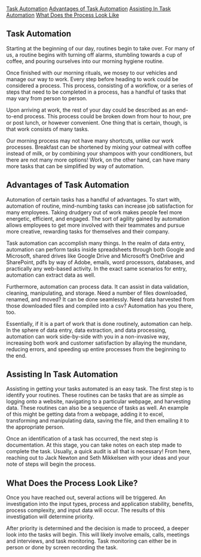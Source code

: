 [Task Automation](#task-automation)  [Advantages of Task Automation](#advantages-of-task-automation)  [Assisting In Task Automation](#assisting-in-task-automation)  [What Does the Process Look Like](#what-does-the-process-look-like)

## Task Automation


Starting at the beginning of our day, routines begin to take over.  For many of us, a routine begins with turning off alarms, stumbling towards a cup of coffee, and pouring ourselves into our morning hygiene routine.


Once finished with our morning rituals, we mosey to our vehicles and manage our way to work.  Every step before heading to work could be considered a process.  This process, consisting of a workflow, or a series of steps that need to be completed in a process, has a handful of tasks that may vary from person to person. 


Upon arriving at work, the rest of your day could be described as an end-to-end process.  This process could be broken down from hour to hour, pre or post lunch, or however convenient.  One thing that is certain, though, is that work consists of many tasks.  


Our morning process may not have many shortcuts, unlike our work processes.  Breakfast can be shortened by mixing your oatmeal with coffee instead of milk, or by combining your shampoos with your conditioners, but there are not many more options!  Work, on the other hand, can have many more tasks that can be simplified by way of automation.


## Advantages of Task Automation


Automation of certain tasks has a handful of advantages.  To start with, automation of routine, mind-numbing tasks can increase job satisfaction for many employees.  Taking drudgery out of work makes people feel more energetic, efficient, and engaged.  The sort of agility gained by automation allows employees to get more involved with their teammates and pursue more creative, rewarding tasks for themselves and their company.


Task automation can accomplish many things.  In the realm of data entry, automation can perform tasks inside spreadsheets through both Google and Microsoft, shared drives like Google Drive and Microsoft’s OneDrive and SharePoint, pdfs by way of Adobe, emails, word processors, databases, and practically any web-based activity.  In the exact same scenarios for entry, automation can extract data as well.


Furthermore, automation can process data.  It can assist in data validation, cleaning, manipulating, and storage.  Need a number of files downloaded, renamed, and moved?  It can be done seamlessly.  Need data harvested from those downloaded files and compiled into a csv?  Automation has you there, too. 


Essentially, if it is a part of work that is done routinely, automation can help.  In the sphere of data entry, data extraction, and data processing, automation can work side-by-side with you in a non-invasive way, increasing both work and customer satisfaction by allaying the mundane, reducing errors, and speeding up entire processes from the beginning to the end.


## Assisting In Task Automation


Assisting in getting your tasks automated is an easy task.  The first step is to identify your routines.  These routines can be tasks that are as simple as logging onto a website, navigating to a particular webpage, and harvesting data.  These routines can also be a sequence of tasks as well.  An example of this might be getting data from a webpage, adding it to excel, transforming and manipulating data, saving the file, and then emailing it to the appropriate person.


Once an identification of a task has occurred, the next step is documentation.  At this stage, you can take notes on each step made to complete the task.  Usually, a quick audit is all that is necessary!  From here, reaching out to Jack Newton and Seth Mikkelsen with your ideas and your note of steps will begin the process.


## What Does the Process Look Like?


Once you have reached out, several actions will be triggered.  An investigation into the input types, process and application stability, benefits, process complexity, and input data will occur.  The results of this investigation will determine priority.  


After priority is determined and the decision is made to proceed, a deeper look into the tasks will begin.  This will likely involve emails, calls, meetings and interviews, and task monitoring.  Task monitoring can either be in person or done by screen recording the task.  

